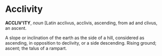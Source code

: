 # Acclivity

**ACCLIV'ITY**, _noun_ \[Latin acclivus, acclivis, ascending, from ad and clivus, an ascent.

A slope or inclination of the earth as the side of a hill, considered as ascending, in opposition to declivity, or a side descending. Rising ground; ascent; the talus of a rampart.